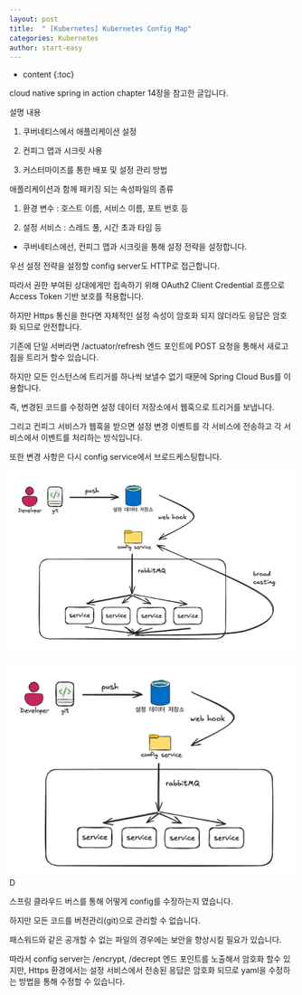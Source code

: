 ```yaml
---
layout: post
title:  " [Kubernetes] Kubernetes Config Map"
categories: Kubernetes
author: start-easy
---
```

* content
{:toc}

cloud native spring in action chapter 14장을 참고한 글입니다.

 

설명 내용

1. 쿠버네티스에서 애플리케이션 설정

2. 컨피그 맵과 시크릿 사용

3. 커스터마이즈를 통한 배포 및 설정 관리 방법

 

 

애플리케이션과 함께 패키징 되는 속성파일의 종류

1. 환경 변수 : 호스트 이름, 서비스 이름, 포트 번호 등

2. 설정 서비스 : 스레드 풀, 시간 초과 타임 등

 

* 쿠버네티스에선, 컨피그 맵과 시크릿을 통해 설정 전략을 설정합니다.

 

우선 설정 전략을 설정할 config server도 HTTP로 접근합니다.

따라서 권한 부여된 상대에게만 접속하기 위해 OAuth2 Client Credential 흐름으로 Access Token 기반 보호를 적용합니다.

하지만 Https 통신을 한다면 자체적인 설정 속성이 암호화 되지 않더라도 응답은 암호화 되므로 안전합니다.

 

기존에 단일 서버라면 /actuator/refresh 엔드 포인트에 POST 요청을 통해서 새로고침을 트리거 할수 있습니다.

하지만 모든 인스턴스에 트리거를 하나씩 보낼수 없기 때문에 Spring Cloud Bus를 이용합니다.

 

즉, 변경된 코드를 수정하면 설정 데이터 저장소에서 웹훅으로 트리거를 보냅니다.

그리고 컨피그 서비스가 웹훅을 받으면 설정 변경 이벤트를 각 서비스에 전송하고 각 서비스에서 이벤트를 처리하는 방식입니다.

또한 변경 사항은 다시 config service에서 브로드케스팅합니다.


![](/assets/img/kubernetes/broadcasting.png)

![](/assets/img/kubernetes/webhook.png)D

스프링 클라우드 버스를 통해 어떻게 config를 수정하는지 였습니다.

하지만 모든 코드를 버전관리(git)으로 관리할 수 없습니다.

패스워드와 같은 공개할 수 없는 파일의 경우에는 보안을 향상시킬 필요가 있습니다.

따라서 config server는 /encrypt, /decrept 엔드 포인트를 노출해서 암호화 할수 있지만, Https 환경에서는 설정 서비스에서 전송된 응답은 암호화 되므로 yaml을 수정하는 방법을 통해 수정할 수 있습니다.